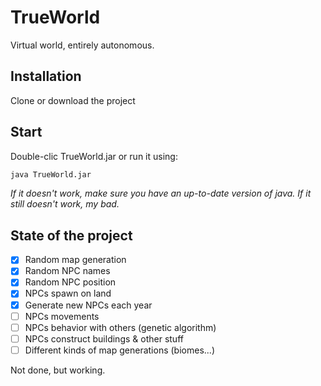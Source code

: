 # TrueWorld
Virtual world, entirely autonomous. 

## Installation
Clone or download the project

## Start 
Double-clic TrueWorld.jar or run it using:
```bash
java TrueWorld.jar
```

*If it doesn't work, make sure you have an up-to-date version of java. If it still doesn't work, my bad.*

## State of the project
- [X] Random map generation
- [X] Random NPC names
- [X] Random NPC position
- [X] NPCs spawn on land
- [X] Generate new NPCs each year
- [ ] NPCs movements
- [ ] NPCs behavior with others (genetic algorithm)
- [ ] NPCs construct buildings & other stuff
- [ ] Different kinds of map generations (biomes...)

Not done, but working.

